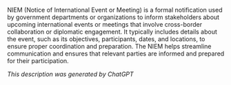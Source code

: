 NIEM (Notice of International Event or Meeting) is a formal notification used by government departments or organizations to inform stakeholders about upcoming international events or meetings that involve cross-border collaboration or diplomatic engagement. It typically includes details about the event, such as its objectives, participants, dates, and locations, to ensure proper coordination and preparation. The NIEM helps streamline communication and ensures that relevant parties are informed and prepared for their participation.

*This description was generated by ChatGPT*